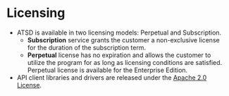 # Licensing

* ATSD is available in two licensing models: Perpetual and Subscription.
  * **Subscription** service grants the customer a non-exclusive license for the duration of the subscription term.
  * **Perpetual** license has no expiration and allows the customer to utilize the program for as long as licensing conditions are satisfied. Perpetual license is available for the Enterprise Edition.
* API client libraries and drivers are released under the [Apache 2.0 License](https://www.apache.org/licenses/LICENSE-2.0).